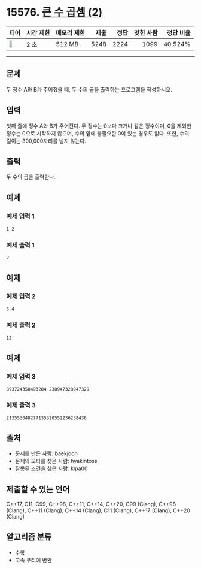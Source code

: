 # 15576. [큰 수 곱셈 (2)](https://www.acmicpc.net/problem/15576)

| 티어 | 시간 제한 | 메모리 제한 | 제출 | 정답 | 맞힌 사람 | 정답 비율 |
|---|---|---|---:|---:|---:|---:|
| <img src="https://static.solved.ac/tier_small/20.svg" width="50%" /> | 2 초 | 512 MB | 5248 | 2224 | 1099 | 40.524% |

---

## 문제

두 정수 A와 B가 주어졌을 때, 두 수의 곱을 출력하는 프로그램을 작성하시오.

## 입력

첫째 줄에 정수 A와 B가 주어진다. 두 정수는 0보다 크거나 같은 정수이며, 0을 제외한 정수는 0으로 시작하지 않으며, 수의 앞에 불필요한 0이 있는 경우도 없다. 또한, 수의 길이는 300,000자리를 넘지 않는다.

## 출력

두 수의 곱을 출력한다.

## 예제

### 예제 입력 1

```
1 2
```

### 예제 출력 1

```
2
```

## 예제

### 예제 입력 2

```
3 4
```

### 예제 출력 2

```
12
```

## 예제

### 예제 입력 3

```
893724358493284 238947328947329
```

### 예제 출력 3

```
213553048277135320552236238436
```

## 출처

- 문제를 만든 사람: baekjoon
- 문제의 오타를 찾은 사람: hyakintoss
- 잘못된 조건을 찾은 사람: kipa00

## 제출할 수 있는 언어

C++17, C11, C99, C++98, C++11, C++14, C++20, C99 (Clang), C++98 (Clang), C++11 (Clang), C++14 (Clang), C11 (Clang), C++17 (Clang), C++20 (Clang)

## 알고리즘 분류

- 수학
- 고속 푸리에 변환

